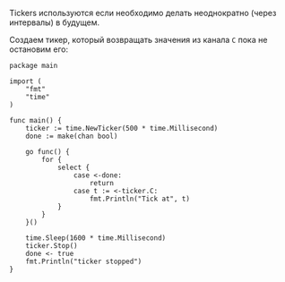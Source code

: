 
Tickers используются если необходимо делать неоднократно (через интервалы) в будущем.

Создаем тикер, который возвращать значения из канала `С` пока не остановим его:
```run-go
package main

import (
	"fmt"
	"time"
)

func main() {
	ticker := time.NewTicker(500 * time.Millisecond)
	done := make(chan bool)
	
	go func() {
		for {
			select {
				case <-done:
					return
				case t := <-ticker.C:
					fmt.Println("Tick at", t) 
			}
		}
	}()
	
	time.Sleep(1600 * time.Millisecond)
	ticker.Stop()
	done <- true
	fmt.Println("ticker stopped")
}
```
